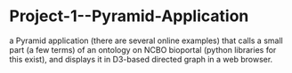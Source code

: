 Project-1--Pyramid-Application
==============================

a Pyramid application (there are several online examples) that calls a small part (a few terms) of an ontology on NCBO bioportal (python libraries for this exist), and displays it in D3-based directed graph in a web browser.
